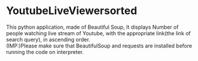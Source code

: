 # YoutubeLiveViewersorted
This python application, made of Beautiful Soup, It displays Number of people watching live stream of Youtube, with the appropriate link(the link of search query), in ascending order.  
(IMP:)Please make sure that BeautifulSoup and requests are installed before running the code on interpreter. 

